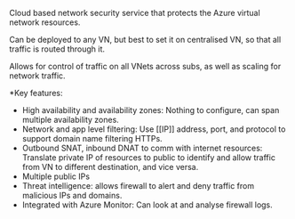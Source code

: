 Cloud based network security service that protects the Azure virtual network resources.

Can be deployed to any VN, but best to set it on centralised VN, so that all traffic is routed through it.

Allows for control of traffic on all VNets across subs, as well as scaling for network traffic.

*Key features:
- High availability and availability zones: Nothing to configure, can span multiple availability zones.
- Network and app level filtering: Use [[IP]] address, port, and protocol to support domain name filtering HTTPs.
- Outbound SNAT, inbound DNAT to comm with internet resources: Translate private IP of resources to public to identify and allow traffic from VN to different destination, and vice versa.
- Multiple public IPs
- Threat intelligence: allows firewall to alert and deny traffic from malicious IPs and domains.
- Integrated with Azure Monitor: Can look at and analyse firewall logs.